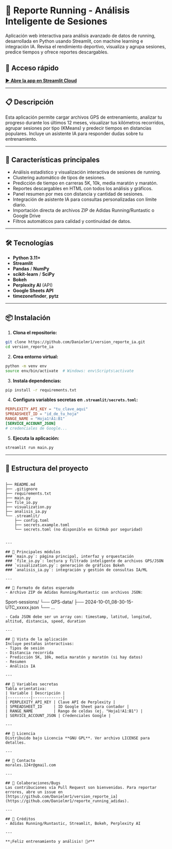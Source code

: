 # 🏃 Reporte Running - Análisis Inteligente de Sesiones

Aplicación web interactiva para análisis avanzado de datos de running, desarrollada en Python usando Streamlit, con machine learning e integración IA. Revisa el rendimiento deportivo, visualiza y agrupa sesiones, predice tiempos y ofrece reportes descargables.

## 🚀 Acceso rápido

**[▶️ Abre la app en Streamlit Cloud](https://reporte-running-adidas.streamlit.app/)**

---

## 📋 Descripción

Esta aplicación permite cargar archivos GPS de entrenamiento, analizar tu progreso durante los últimos 12 meses, visualizar tus kilómetros recorridos, agrupar sesiones por tipo (KMeans) y predecir tiempos en distancias populares. Incluye un asistente IA para responder dudas sobre tu entrenamiento.

---

## 🚀 Características principales
- Análisis estadístico y visualización interactiva de sesiones de running.
- Clustering automático de tipos de sesiones.
- Predicción de tiempo en carreras 5K, 10k, media maratón y maratón.
- Reportes descargables en HTML con todos los análisis y gráficos.
- Panel resumen por mes con distancia y cantidad de sesiones.
- Integración de asistente IA para consultas personalizadas con límite diario.
- Importación directa de archivos ZIP de Adidas Running/Runtastic o Google Drive
- Filtros automáticos para calidad y continuidad de datos.


---

## 🛠️ Tecnologías
- **Python 3.11+**
- **Streamlit**
- **Pandas** / **NumPy**
- **scikit-learn** / **SciPy**
- **Bokeh**
- **Perplexity AI** (API)
- **Google Sheets API**
- **timezonefinder**, **pytz**

---

## 📦 Instalación
1. **Clona el repositorio:**
```bash
git clone https://github.com/Danielmr1/version_reporte_ia.git
cd version_reporte_ia
```
2. **Crea entorno virtual:**
```bash
python -m venv env
source env/bin/activate  # Windows: env\Scripts\activate
```
3. **Instala dependencias:**
```bash
pip install -r requirements.txt
```
4. **Configura variables secretas en `.streamlit/secrets.toml`:**
```toml
PERPLEXITY_API_KEY = "tu_clave_aqui"
SPREADSHEET_ID = "id_de_tu_hoja"
RANGE_NAME = "Hoja1!A1:B1"
[SERVICE_ACCOUNT_JSON]
# credenciales de Google...
```
5. **Ejecuta la aplicación:**
```bash
streamlit run main.py
```

---

## 📁 Estructura del proyecto
```

├── README.md
├── .gitignore
├── requirements.txt
├── main.py
├── file_io.py
├── visualization.py
├── analisis_ia.py
└── .streamlit/
    ├── config.toml
    ├── secrets.example.toml
    └── secrets.toml (no disponible en GitHub por seguridad)


---

## 🔧 Principales módulos
### `main.py`: página principal, interfaz y orquestación
### `file_io.py`: lectura y filtrado inteligente de archivos GPS/JSON
### `visualization.py`: generación de gráficos Bokeh
### `analisis_ia.py`: integración y gestión de consultas IA/ML

---

## 🎯 Formato de datos esperado
- Archivo ZIP de Adidas Running/Runtastic con archivos JSON:
```
Sport-sessions/
└── GPS-data/
    ├── 2024-10-01_08-30-15-UTC_xxxxx.json
    └── ...
```
- Cada JSON debe ser un array con: timestamp, latitud, longitud, altitud, distancia, speed, duration

---

## 🎨 Vista de la aplicación
Incluye pestañas interactivas:
- Tipos de sesión
- Distancia recorrida
- Predicción 5K, 10k, media maratón y maratón (si hay datos)
- Resumen
- Análisis IA

---

## 🔐 Variables secretas
Tabla orientativa:
| Variable | Descripción |
|----------|-------------|
| PERPLEXITY_API_KEY | Clave API de Perplexity |
| SPREADSHEET_ID     | ID Google Sheet para contador |
| RANGE_NAME         | Rango de celdas (ej. "Hoja1!A1:B1") |
| SERVICE_ACCOUNT_JSON | Credenciales Google |

---

## 📝 Licencia
Distribuido bajo Licencia **GNU GPL**. Ver archivo LICENSE para detalles.

---

## 👤 Contacto
morales.124r@gmail.com

---

## 🤝 Colaboraciones/Bugs
Las contribuciones vía Pull Request son bienvenidas. Para reportar errores, abre un issue en [https://github.com/Danielmr1/version_reporte_ia](https://github.com/Danielmr1/reporte_running_adidas).

---

## 🙏 Créditos
- Adidas Running/Runtastic, Streamlit, Bokeh, Perplexity AI

---

**¡Feliz entrenamiento y análisis! 🏃‍♂️**
